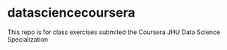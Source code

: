 # datasciencecoursera
This repo is for class exercises submited the Coursera JHU Data Science Specialization


